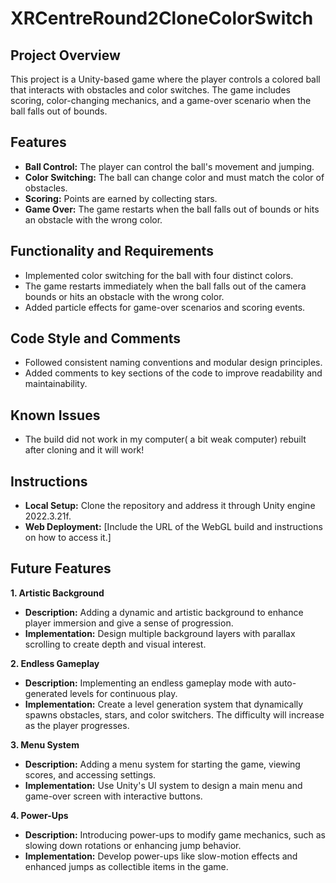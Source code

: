 # XRCentreRound2CloneColorSwitch
## Project Overview

This project is a Unity-based game where the player controls a colored ball that interacts with obstacles and color switches. The game includes scoring, color-changing mechanics, and a game-over scenario when the ball falls out of bounds.

## Features

- **Ball Control:** The player can control the ball's movement and jumping.
- **Color Switching:** The ball can change color and must match the color of obstacles.
- **Scoring:** Points are earned by collecting stars.
- **Game Over:** The game restarts when the ball falls out of bounds or hits an obstacle with the wrong color.

## Functionality and Requirements

- Implemented color switching for the ball with four distinct colors.
- The game restarts immediately when the ball falls out of the camera bounds or hits an obstacle with the wrong color.
- Added particle effects for game-over scenarios and scoring events.

## Code Style and Comments

- Followed consistent naming conventions and modular design principles.
- Added comments to key sections of the code to improve readability and maintainability.

## Known Issues

- The build did not work in my computer( a bit weak computer) rebuilt after cloning and it will work!

## Instructions

- **Local Setup:** Clone the repository and address it through Unity engine 2022.3.21f.
- **Web Deployment:** [Include the URL of the WebGL build and instructions on how to access it.]

## Future Features

**1. Artistic Background**
- **Description:** Adding a dynamic and artistic background to enhance player immersion and give a sense of progression.
- **Implementation:** Design multiple background layers with parallax scrolling to create depth and visual interest.

**2. Endless Gameplay**
- **Description:** Implementing an endless gameplay mode with auto-generated levels for continuous play.
- **Implementation:** Create a level generation system that dynamically spawns obstacles, stars, and color switchers. The difficulty will increase as the player progresses.

**3. Menu System**
- **Description:** Adding a menu system for starting the game, viewing scores, and accessing settings.
- **Implementation:** Use Unity's UI system to design a main menu and game-over screen with interactive buttons.

**4. Power-Ups**
- **Description:** Introducing power-ups to modify game mechanics, such as slowing down rotations or enhancing jump behavior.
- **Implementation:** Develop power-ups like slow-motion effects and enhanced jumps as collectible items in the game.

